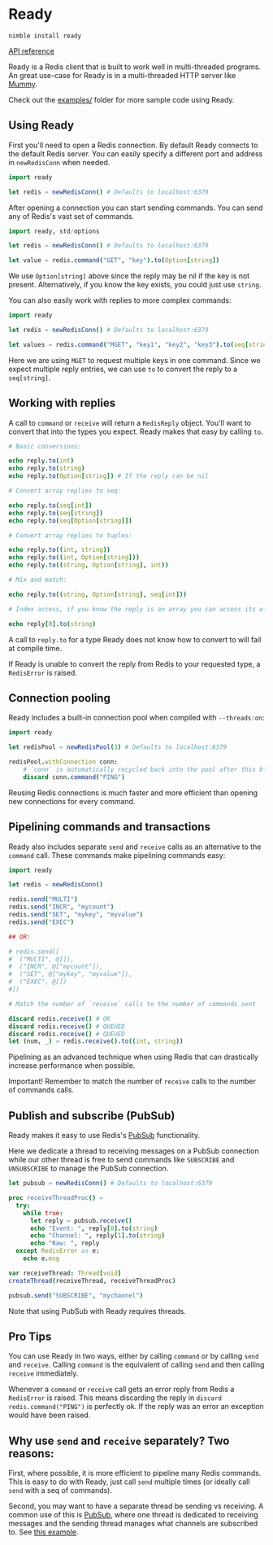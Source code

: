 # Ready

`nimble install ready`

[API reference](https://nimdocs.com/guzba/ready)

Ready is a Redis client that is built to work well in multi-threaded programs. An great use-case for Ready is in a multi-threaded HTTP server like [Mummy](https://github.com/guzba/mummy).

Check out the [examples/](https://github.com/guzba/ready/tree/master/examples) folder for more sample code using Ready.

## Using Ready

First you'll need to open a Redis connection. By default Ready connects to
the default Redis server. You can easily specify a different port and address
in `newRedisConn` when needed.

```nim
import ready

let redis = newRedisConn() # Defaults to localhost:6379
```

After opening a connection you can start sending commands. You can send any of Redis's vast set of commands.

```nim
import ready, std/options

let redis = newRedisConn() # Defaults to localhost:6379

let value = redis.command("GET", "key").to(Option[string])
```

We use `Option[string]` above since the reply may be nil if the key is not present. Alternatively, if you know the key exists, you could just use `string`.

You can also easily work with replies to more complex commands:

```nim
import ready

let redis = newRedisConn() # Defaults to localhost:6379

let values = redis.command("MGET", "key1", "key2", "key3").to(seq[string])
```

Here we are using `MGET` to request multiple keys in one command. Since we expect multiple reply entries, we can use `to` to convert the reply to a `seq[string]`.

## Working with replies

A call to `command` or `receive` will return a `RedisReply` object. You'll want to convert that into the types you expect. Ready makes that easy by calling `to`.

```nim
# Basic conversions:

echo reply.to(int)
echo reply.to(string)
echo reply.to(Option[string]) # If the reply can be nil

# Convert array replies to seq:

echo reply.to(seq[int])
echo reply.to(seq[string])
echo reply.to(seq[Option[string]])

# Convert array replies to tuples:

echo reply.to((int, string))
echo reply.to((int, Option[string]))
echo reply.to((string, Option[string], int))

# Mix and match:

echo reply.to((string, Option[string], seq[int]))

# Index access, if you know the reply is an array you can access its elements

echo reply[0].to(string)

```

A call to `reply.to` for a type Ready does not know how to convert to will fail at compile time.

If Ready is unable to convert the reply from Redis to your requested type, a `RedisError` is raised.

## Connection pooling

Ready includes a built-in connection pool when compiled with `--threads:on`:

```nim
import ready

let redisPool = newRedisPool(3) # Defaults to localhost:6379

redisPool.withConnection conn:
    # `conn` is automatically recycled back into the pool after this block
    discard conn.command("PING")
```

Reusing Redis connections is much faster and more efficient than opening new connections for every command.

## Pipelining commands and transactions

Ready also includes separate `send` and `receive` calls as an alternative to the `command` call. These commands make pipelining commands easy:

```nim
import ready

let redis = newRedisConn()

redis.send("MULTI")
redis.send("INCR", "mycount")
redis.send("SET", "mykey", "myvalue")
redis.send("EXEC")

## OR:

# redis.send([
#  ("MULTI", @[]),
#  ("INCR", @["mycount"]),
#  ("SET", @["mykey", "myvalue"]),
#  ("EXEC", @[])
#])

# Match the number of `receive` calls to the number of commands sent

discard redis.receive() # OK
discard redis.receive() # QUEUED
discard redis.receive() # QUEUED
let (num, _) = redis.receive().to((int, string))
```

Pipelining as an advanced technique when using Redis that can drastically increase performance when possible.

Important! Remember to match the number of `receive` calls to the number of commands calls.

## Publish and subscribe (PubSub)

Ready makes it easy to use Redis's [PubSub](https://redis.io/docs/manual/pubsub/) functionality.

Here we dedicate a thread to receiving messages on a PubSub connection while our other thread is free to send commands like `SUBSCRIBE` and `UNSUBSCRIBE` to manage the PubSub connection.

```nim
let pubsub = newRedisConn() # Defaults to localhost:6379

proc receiveThreadProc() =
  try:
    while true:
      let reply = pubsub.receive()
      echo "Event: ", reply[0].to(string)
      echo "Channel: ", reply[1].to(string)
      echo "Raw: ", reply
  except RedisError as e:
    echo e.msg

var receiveThread: Thread[void]
createThread(receiveThread, receiveThreadProc)

pubsub.send("SUBSCRIBE", "mychannel")
```

Note that using PubSub with Ready requires threads.

## Pro Tips

You can use Ready in two ways, either by calling `command` or by calling `send` and `receive`. Calling `command` is the equivalent of calling `send` and then calling `receive` immediately.

Whenever a `command` or `receive` call gets an error reply from Redis a `RedisError` is raised. This means discarding the reply in `discard redis.command("PING")` is perfectly ok. If the reply was an error an exception would have been raised.

## Why use `send` and `receive` separately? Two reasons:

First, where possible, it is more efficient to pipeline many Redis commands. This is easy to do with Ready, just call `send` multiple times (or ideally call `send` with a seq of commands).

Second, you may want to have a separate thread be sending vs receiving. A common use of this is [PubSub](https://redis.io/docs/manual/pubsub/), where one thread is dedicated to receiving messages and the sending thread manages what channels are subscribed to. See [this example](https://github.com/guzba/ready/blob/master/examples/pubsub.nim).
